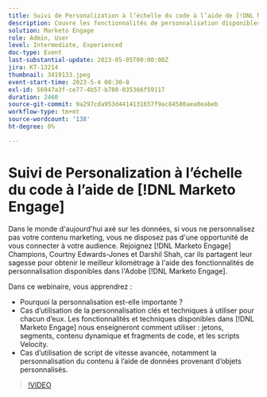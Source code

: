 ```yaml
---
title: Suivi de Personalization à l’échelle du code à l’aide de [!DNL Marketo Engage]
description: Couvre les fonctionnalités de personnalisation disponibles dans Adobe [!DNL Marketo Engage], les jetons, les segments, le contenu et les fragments de code dynamiques et les scripts Velocity.  Cas d’utilisation de script de vitesse avancée, notamment la personnalisation du contenu à l’aide de données provenant d’objets personnalisés.
solution: Marketo Engage
role: Admin, User
level: Intermediate, Experienced
doc-type: Event
last-substantial-update: 2023-05-05T00:00:00Z
jira: KT-13214
thumbnail: 3419133.jpeg
event-start-time: 2023-5-4 08:30-8
exl-id: 56947a3f-ce77-4b57-b780-035366f59117
duration: 2460
source-git-commit: 9a297cda953d4414131657f9ac84580aea0eabeb
workflow-type: tm+mt
source-wordcount: '138'
ht-degree: 0%

---
```


# Suivi de Personalization à l’échelle du code à l’aide de [!DNL Marketo Engage]

Dans le monde d&#39;aujourd&#39;hui axé sur les données, si vous ne personnalisez pas votre contenu marketing, vous ne disposez pas d&#39;une opportunité de vous connecter à votre audience. Rejoignez [!DNL Marketo Engage] Champions, Courtny Edwards-Jones et Darshil Shah, car ils partagent leur sagesse pour obtenir le meilleur kilométrage à l&#39;aide des fonctionnalités de personnalisation disponibles dans l&#39;Adobe [!DNL Marketo Engage].

Dans ce webinaire, vous apprendrez :

* Pourquoi la personnalisation est-elle importante ?
* Cas d’utilisation de la personnalisation clés et techniques à utiliser pour chacun d’eux. Les fonctionnalités et techniques disponibles dans [!DNL Marketo Engage] nous enseigneront comment utiliser : jetons, segments, contenu dynamique et fragments de code, et les scripts Velocity.
* Cas d’utilisation de script de vitesse avancée, notamment la personnalisation du contenu à l’aide de données provenant d’objets personnalisés.

>[!VIDEO](https://video.tv.adobe.com/v/3419133/?learn=on)
